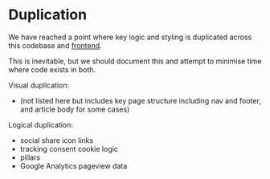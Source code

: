 # Duplication

We have reached a point where key logic and styling is duplicated across this
codebase and [frontend](https://github.com/guardian/frontend).

This is inevitable, but we should document this and attempt to minimise time
where code exists in both.

Visual duplication:

-   (not listed here but includes key page structure including nav and footer, and
    article body for some cases)

Logical duplication:

-   social share icon links
-   tracking consent cookie logic
-   pillars
-   Google Analytics pageview data
